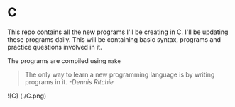 # C
 This repo contains all the new programs I'll be creating in C.
 I'll be updating these programs daily. This will be containing basic syntax,
 programs and practice questions involved in it.

 The programs are compiled using `make`

> The only way to learn a new programming language is by writing programs in it.
>						*-Dennis Ritchie*


 ![C] (./C.png)
